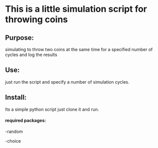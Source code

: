 # This is a little simulation script for throwing coins

## Purpose:

simulating to throw two coins at the same time for a specified number of cycles and log the results 

## Use:

just run the script and specify a number of simulation cycles.

## Install:

Its a simple python script just clone it and run.

#### required packages:

-random

-choice

